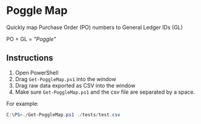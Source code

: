 # Poggle Map

Quickly map Purchase Order (PO) numbers to General Ledger IDs (GL)

PO + GL = _"Poggle"_

## Instructions

1. Open PowerShell
2. Drag `Get-PoggleMap.ps1` into the window
3. Drag raw data exported as CSV into the window
4. Make sure `Get-PoggleMap.ps1` and the csv file are separated by a space.

For example:

```powershell
C:\PS>./Get-PoggleMap.ps1 ./tests/test.csv
```

